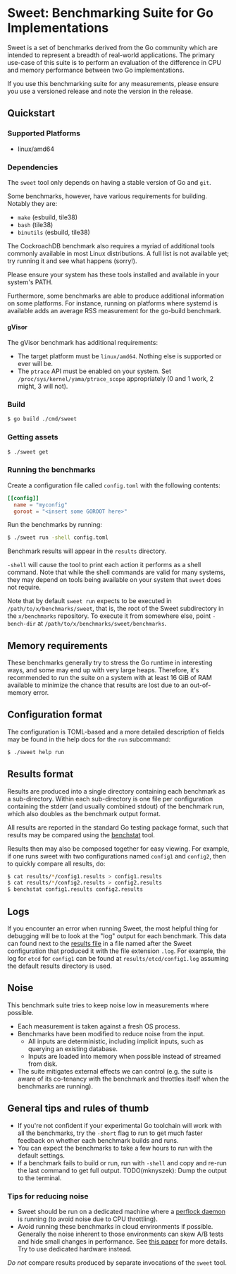 # Sweet: Benchmarking Suite for Go Implementations

Sweet is a set of benchmarks derived from the Go community which are intended
to represent a breadth of real-world applications. The primary use-case of this
suite is to perform an evaluation of the difference in CPU and memory
performance between two Go implementations.

If you use this benchmarking suite for any measurements, please ensure you use
a versioned release and note the version in the release.

## Quickstart

### Supported Platforms

* linux/amd64

### Dependencies

The `sweet` tool only depends on having a stable version of Go and `git`.

Some benchmarks, however, have various requirements for building. Notably
they are:

* `make` (esbuild, tile38)
* `bash` (tile38)
* `binutils` (esbuild, tile38)

The CockroachDB benchmark also requires a myriad of additional tools commonly
available in most Linux distributions. A full list is not available yet; try
running it and see what happens (sorry!).

Please ensure your system has these tools installed and available in your
system's PATH.

Furthermore, some benchmarks are able to produce additional information
on some platforms. For instance, running on platforms where systemd is available
adds an average RSS measurement for the go-build benchmark.

#### gVisor

The gVisor benchmark has additional requirements:
* The target platform must be `linux/amd64`. Nothing else is supported or ever
  will be.
* The `ptrace` API must be enabled on your system. Set
  `/proc/sys/kernel/yama/ptrace_scope` appropriately (0 and 1 work, 2 might,
  3 will not).

### Build

```sh
$ go build ./cmd/sweet
```

### Getting assets

```sh
$ ./sweet get
```

### Running the benchmarks

Create a configuration file called `config.toml` with the following contents:

```toml
[[config]]
  name = "myconfig"
  goroot = "<insert some GOROOT here>"
```

Run the benchmarks by running:

```sh
$ ./sweet run -shell config.toml
```

Benchmark results will appear in the `results` directory.

`-shell` will cause the tool to print each action it performs as a shell
command. Note that while the shell commands are valid for many systems, they
may depend on tools being available on your system that `sweet` does not
require.

Note that by default `sweet run` expects to be executed in
`/path/to/x/benchmarks/sweet`, that is, the root of the Sweet subdirectory in
the `x/benchmarks` repository.
To execute it from somewhere else, point `-bench-dir` at
`/path/to/x/benchmarks/sweet/benchmarks`.

## Memory requirements

These benchmarks generally try to stress the Go runtime in interesting ways, and
some may end up with very large heaps. Therefore, it's recommended to run the
suite on a system with at least 16 GiB of RAM available to minimize the chance
that results are lost due to an out-of-memory error.

## Configuration format

The configuration is TOML-based and a more detailed description of fields may
be found in the help docs for the `run` subcommand:

```sh
$ ./sweet help run
```

## Results format

Results are produced into a single directory containing each benchmark as a
sub-directory. Within each sub-directory is one file per configuration
containing the stderr (and usually combined stdout) of the benchmark run,
which also doubles as the benchmark output format.

All results are reported in the standard Go testing package format, such that
results may be compared using the
[benchstat](https://godoc.org/golang.org/x/perf/cmd/benchstat) tool.

Results then may also be composed together for easy viewing. For example, if
one runs sweet with two configurations named `config1` and `config2`, then to
quickly compare all results, do:

```sh
$ cat results/*/config1.results > config1.results
$ cat results/*/config2.results > config2.results
$ benchstat config1.results config2.results
```

## Logs

If you encounter an error when running Sweet, the most helpful thing for
debugging will be to look at the "log" output for each benchmark. This data can
found next to the [results file](#results-format) in a file named after the
Sweet configuration that produced it with the file extension `.log`. For
example, the log for `etcd` for `config1` can be found at
`results/etcd/config1.log` assuming the default results directory is used.

## Noise

This benchmark suite tries to keep noise low in measurements where possible.
* Each measurement is taken against a fresh OS process.
* Benchmarks have been modified to reduce noise from the input.
  * All inputs are deterministic, including implicit inputs, such as querying an
	existing database.
  * Inputs are loaded into memory when possible instead of streamed from disk.
* The suite mitigates external effects we can control (e.g. the suite is aware
  of its co-tenancy with the benchmark and throttles itself when the benchmarks
  are running).

## General tips and rules of thumb

* If you're not confident if your experimental Go toolchain will work with all
  the benchmarks, try the `-short` flag to run to get much faster feedback on
  whether each benchmark builds and runs.
* You can expect the benchmarks to take a few hours to run with the default
  settings.
* If a benchmark fails to build or run, run with `-shell` and copy and re-run
  the last command to get full output.
  TODO(mknyszek): Dump the output to the terminal.

### Tips for reducing noise

* Sweet should be run on a dedicated machine where a [perflock
  daemon](https://github.com/aclements/perflock) is running (to avoid noise due
  to CPU throttling).
* Avoid running these benchmarks in cloud environments if possible. Generally
  the noise inherent to those environments can skew A/B tests and hide small
  changes in performance. See [this paper](https://peerj.com/preprints/3507.pdf)
  for more details. Try to use dedicated hardware instead.

*Do not* compare results produced by separate invocations of the `sweet` tool.

